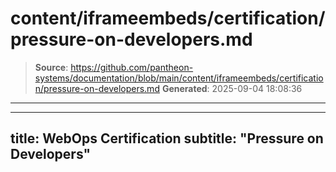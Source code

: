 # content/iframeembeds/certification/pressure-on-developers.md

> **Source**: https://github.com/pantheon-systems/documentation/blob/main/content/iframeembeds/certification/pressure-on-developers.md
> **Generated**: 2025-09-04 18:08:36

---

---
title: WebOps Certification
subtitle: "Pressure on Developers"
---

<Partial file="certification-guide/pressure-on-developers.md" />

